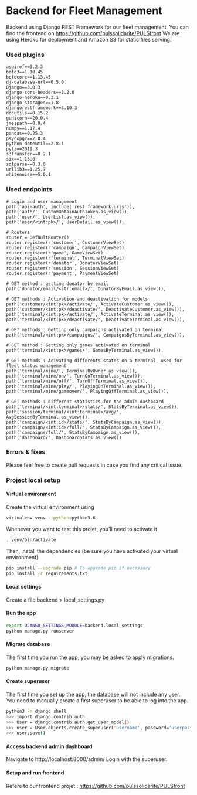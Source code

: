 # Backend for Fleet Management
Backend using Django REST Framework for our fleet management. You can find the frontend on https://github.com/pulssolidarite/PULSfront
We are using Heroku for deployment and Amazon S3 for static files serving.

### Used plugins
```
asgiref==3.2.3
boto3==1.10.45
botocore==1.13.45
dj-database-url==0.5.0
Django==3.0.3
django-cors-headers==3.2.0
django-heroku==0.3.1
django-storages==1.8
djangorestframework==3.10.3
docutils==0.15.2
gunicorn==20.0.4
jmespath==0.9.4
numpy==1.17.4
pandas==0.25.3
psycopg2==2.8.4
python-dateutil==2.8.1
pytz==2019.3
s3transfer==0.2.1
six==1.13.0
sqlparse==0.3.0
urllib3==1.25.7
whitenoise==5.0.1
```

### Used endpoints
```
# Login and user management
path('api-auth', include('rest_framework.urls')),
path('auth/', CustomObtainAuthToken.as_view()),
path('user/', UserList.as_view()),
path('user/<int:pk>/', UserDetail.as_view()),

# Routers
router = DefaultRouter()
router.register(r'customer', CustomerViewSet)
router.register(r'campaign', CampaignViewSet)
router.register(r'game', GameViewSet)
router.register(r'terminal', TerminalViewSet)
router.register(r'donator', DonatorViewSet)
router.register(r'session', SessionViewSet)
router.register(r'payment', PaymentViewSet)

# GET method : getting donator by email
path('donator/email/<str:email>/', DonatorByEmail.as_view()),

# GET methods : Activation and deactivation for models
path('customer/<int:pk>/activate/', ActivateCustomer.as_view()),
path('customer/<int:pk>/deactivate/', DeactivateCustomer.as_view()),
path('terminal/<int:pk>/activate/', ActivateTerminal.as_view()),
path('terminal/<int:pk>/deactivate/', DeactivateTerminal.as_view()),

# GET methods : Getting only campaigns activated on terminal
path('terminal/<int:pk>/campaigns/', CampaignsByTerminal.as_view()),

# GET method : Getting only games activated on terminal
path('terminal/<int:pk>/games/', GamesByTerminal.as_view()),

# GET methods : Acivating differents states on a terminal, used for fleet status management
path('terminal/mine/', TerminalByOwner.as_view()),
path('terminal/mine/on/', TurnOnTerminal.as_view()),
path('terminal/mine/off/', TurnOffTerminal.as_view()),
path('terminal/mine/play/', PlayingOnTerminal.as_view()),
path('terminal/mine/gameover/', PlayingOffTerminal.as_view()),

# GET methods : different statistics for the admin dashboard
path('terminal/<int:terminal>/stats/', StatsByTerminal.as_view()),
path('session/terminal/<int:terminal>/avg/', AvgSessionByTerminal.as_view()),
path('campaign/<int:id>/stats/', StatsByCampaign.as_view()),
path('campaign/<int:id>/full/', StatsByCampaign.as_view()),
path('campaigns/full/', StatsByCampaign.as_view()),
path('dashboard/', DashboardStats.as_view())
```

### Errors & fixes
Please feel free to create pull requests in case you find any critical issue.


### Project local setup

#### Virtual environment

Create the virtual environment using

```bash
virtualenv venv --python=python3.6
```

Whenever you want to test this projet, you'll need to activate it

```bash
. venv/bin/activate
```

Then, install the dependencies (be sure you have activated your virtual environment)

```bash
pip install --upgrade pip # To upgrade pip if necessary
pip install -r requirements.txt
```

#### Local settings

Create a file backend > local_settings.py

#### Run the app

```bash
export DJANGO_SETTINGS_MODULE=backend.local_settings
python manage.py runserver
```

#### Migrate database

The first time you run the app, you may be asked to apply migrations.

```bash
python manage.py migrate
```

#### Create superuser

The first time you set up the app, the database will not include any user.
You need to manually create a first superuser to be able to log into the app.

```bash
python3 -m django shell
>>> import django.contrib.auth
>>> User = django.contrib.auth.get_user_model()
>>> user = User.objects.create_superuser('username', password='userpassword')
>>> user.save()
```

#### Access backend admin dashboard

Navigate to http://localhost:8000/admin/
Login with the superuser.

#### Setup and run frontend

Refere to our frontend projet : https://github.com/pulssolidarite/PULSfront
